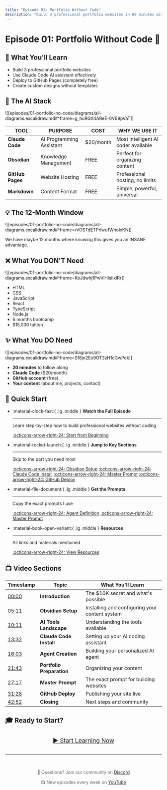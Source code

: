 ```yaml
---
title: "Episode 01: Portfolio Without Code"
description: "Build 3 professional portfolio websites in 60 minutes without writing any code"
---
```


# Episode 01: Portfolio Without Code 🚀

## 🎯 What You'll Learn

- Build 3 professional portfolio websites
- Use Claude Code AI assistant effectively
- Deploy to GitHub Pages (completely free)
- Create custom designs without templates

## 🔧 The AI Stack

![[episodes/01-portfolio-no-code/diagrams/all-diagrams.excalidraw.md#^frame=g_huRGX4AReE-0V69pVaT]]

| TOOL | PURPOSE | COST | WHY WE USE IT |
|------|---------|------|---------------|
| **Claude Code** | AI Programming Assistant | $20/month | Most intelligent AI coder available |
| **Obsidian** | Knowledge Management | FREE | Perfect for organizing content |
| **GitHub Pages** | Website Hosting | FREE | Professional hosting, no limits |
| **Markdown** | Content Format | FREE | Simple, powerful, universal |

## 💡 The 12-Month Window

![[episodes/01-portfolio-no-code/diagrams/all-diagrams.excalidraw.md#^frame=rVOSTdETPrlwu1WhoIxKN]]

We have maybe 12 months where knowing this gives you an INSANE advantage.

## ❌ What You DON'T Need

![[episodes/01-portfolio-no-code/diagrams/all-diagrams.excalidraw.md#^frame=KoJdwhj1PwVlHIsIixIRr]]

- HTML
- CSS
- JavaScript
- React
- TypeScript
- Node.js
- 6 months bootcamp
- $15,000 tuition

## ✨ What You DO Need

![[episodes/01-portfolio-no-code/diagrams/all-diagrams.excalidraw.md#^frame=Sf8jn2Eo9OT3zH1cGwPek]]

- **20 minutes** to follow along
- **Claude Code** ($20/month)
- **GitHub account** (free)
- **Your content** (about me, projects, contact)

## 🚀 Quick Start

<div class="grid cards" markdown>

-   :material-clock-fast:{ .lg .middle } __Watch the Full Episode__

    ---

    Learn step-by-step how to build professional websites without coding

    [:octicons-arrow-right-24: Start from Beginning](content/00-introduction.md)

-   :material-rocket-launch:{ .lg .middle } __Jump to Key Sections__

    ---

    Skip to the part you need most

    [:octicons-arrow-right-24: Obsidian Setup](content/01-obsidian-setup.md)
    [:octicons-arrow-right-24: Claude Code Install](content/03-claude-code-install.md)
    [:octicons-arrow-right-24: Master Prompt](content/06-master-prompt.md)
    [:octicons-arrow-right-24: GitHub Deploy](content/07-github-deploy.md)

-   :material-file-document:{ .lg .middle } __Get the Prompts__

    ---

    Copy the exact prompts I use

    [:octicons-arrow-right-24: Agent Definition](prompts/agent-definition.md)
    [:octicons-arrow-right-24: Master Prompt](prompts/master-prompt.md)

-   :material-book-open-variant:{ .lg .middle } __Resources__

    ---

    All links and materials mentioned

    [:octicons-arrow-right-24: View Resources](../../episodes/RESOURCES.md)

</div>

## 📺 Video Sections

| Timestamp | Topic | What You'll Learn |
|-----------|-------|-------------------|
| [00:00](content/00-introduction.md) | **Introduction** | The $10K secret and what's possible |
| [05:11](content/01-obsidian-setup.md) | **Obsidian Setup** | Installing and configuring your content system |
| [10:11](content/02-ai-tools-landscape.md) | **AI Tools Landscape** | Understanding the tools available |
| [13:32](content/03-claude-code-install.md) | **Claude Code Install** | Setting up your AI coding assistant |
| [16:03](content/04-agent-creation.md) | **Agent Creation** | Building your personalized AI agent |
| [21:43](content/05-portfolio-prep.md) | **Portfolio Preparation** | Organizing your content |
| [27:17](content/06-master-prompt.md) | **Master Prompt** | The exact prompt for building websites |
| [31:28](content/07-github-deploy.md) | **GitHub Deploy** | Publishing your site live |
| [42:52](content/08-closing.md) | **Closing** | Next steps and community |

## 🎓 Ready to Start?

<div style="text-align: center; margin: 2rem 0;">
    <a href="content/00-introduction.md" class="md-button md-button--primary" style="padding: 1rem 2rem; font-size: 1.2rem;">
        ▶️ Start Learning Now
    </a>
</div>

---

<div style="text-align: center; color: #666; margin-top: 3rem;">
    <p>📧 Questions? Join our community on <a href="https://discord.gg/YOUR-DISCORD">Discord</a></p>
    <p>📺 New episodes every week on <a href="https://youtube.com/@antonabyzov">YouTube</a></p>
</div>